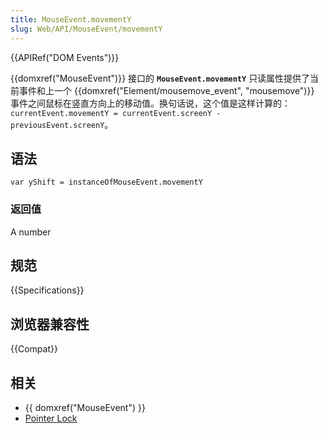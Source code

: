 ```yaml
---
title: MouseEvent.movementY
slug: Web/API/MouseEvent/movementY
---
```


{{APIRef("DOM Events")}}

{{domxref("MouseEvent")}} 接口的 **`MouseEvent.movementY`** 只读属性提供了当前事件和上一个 {{domxref("Element/mousemove_event", "mousemove")}} 事件之间鼠标在竖直方向上的移动值。换句话说，这个值是这样计算的：`currentEvent.movementY = currentEvent.screenY - previousEvent.screenY`。

## 语法

```plain
var yShift = instanceOfMouseEvent.movementY
```

### 返回值

A number

## 规范

{{Specifications}}

## 浏览器兼容性

{{Compat}}

## 相关

- {{ domxref("MouseEvent") }}
- [Pointer Lock](/zh-CN/docs/WebAPI/Pointer_Lock)
